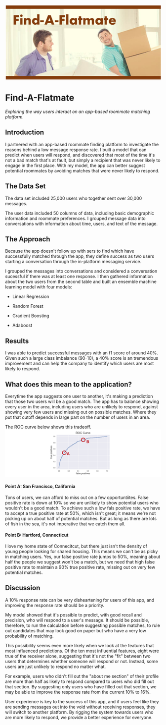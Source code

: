 ![Find-A-Flatmate](img/flatmatefinder.png?raw=true "Find-A-Flatmate")

# Find-A-Flatmate

_Exploring the way users interact on an app-based roommate matching platform._

## Introduction

I partnered with an app-based roommate finding platform to investigate the reasons behind a low message response rate. I built a model that can predict when users will respond, and discovered that most of the time it's not a bad match that's at fault, but simply a recipient that was never likely to engage in the first place. With my model, the app can better suggest potential roommates by avoiding matches that were never likely to respond. 

## The Data Set
The data set included 25,000 users who together sent over 30,000 messages.

The user data included 50 columns of data, including basic demographic information and roommate preferences. I grouped message data into conversations with information about time, users, and text of the message. 

## The Approach
Because the app doesn't follow up with sers to find which have successfully matched through the app, they define success as two users starting a conversation through the in-platform messaging service. 

I grouped the messages into conversations and considered a conversation sucessful if there was at least one response. I then gathered information about the two users from the second table and built an ensemble machine learning model with four models:

- Linear Regression

- Random Forest

- Gradient Boosting

- Adaboost

## Results
I was able to predict successful messages with an f1 score of around 40%. Given such a large class imbalance (90-10), a 40% score is an tremendous improvement and can help the company to identify which users are most likely to respond.

## What does this mean to the application?


Everytime the app suggests one user to another, it's making a prediction that those two users will be a good match. The app has to balance showing every user in the area, including users who are unlikely to respond, against showing very few users and missing out on possible matches. Where they put that cutoff depends in large part on the number of users in an area.

The ROC curve below shows this tradeoff. 
![ROC Curve](img/roc_curve_AB_temp.png?raw=true "ROC Curve")

#### Point A: San Francisco, California

Tons of users, we can afford to miss out on a few opportuntiites. False positive rate is down at 10% so we are unlikely to show potential users who wouldn't be a good match. To achieve such a low fals positive rate, we have to accept a true positive rate at 50%, which isn't great; it means we're not picking up on about half of potential matches. But as long as there are lots of fish in the sea, it's not imperative that we catch them all.

#### Point B: Hartford, Connecticut

I love my home state of Connecitcut, but there just isn't the density of young people looking for shared housing. This means we can't be as picky in matching users. Yes, our false positive rate jumps to 50%, meaning about half the people we suggest won't be a match, but we need that high false positive rate to maintain a 90% true positive rate, missing out on very few potential matches. 

## Discussion
A 10% response rate can be very disheartening for users of this app, and improving the response rate should be a priority.

My model showed that it's possible to predict, with good recall and precision, who will respond to a user's message. It should be possible, therefore, to run the calculation before suggesting possible matches, to rule out candidates that may look good on paper but who have a very low probability of matching.

This possibility seems even more likely when we look at the features that most influenced predictions. Of the ten most influential features, eight were true of the receiver alone, suggesting that it's not the "fit" between two users that determines whether someone will respond or not. Instead, some users are just unlikely to respond no matter what.

For example, users who didn't fill out the "about me section" of their profile are more than half as likely to respond compared to users who did fill out that section. By suggesting only users who have filled out that section, we may be able to improve the response rate from the current 10% to 16%.

User experience is key to the success of this app, and if users feel like they are sending messages out into the void without receiving responses, they will switch to another platform. By rigging the system towards users who are more likely to respond, we provide a better experience for everyone.
